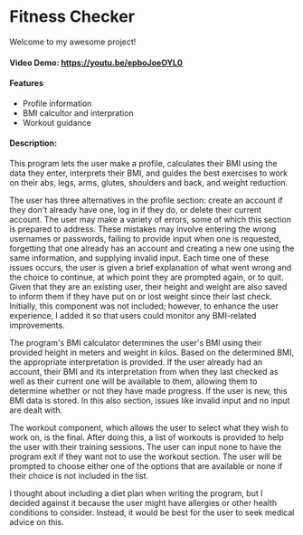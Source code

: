 # Fitness Checker

Welcome to my awesome project!

#### Video Demo: https://youtu.be/epboJoeOYL0

#### Features

- Profile information
- BMI calcultor and interpration
- Workout guidance

#### Description:
This program lets the user make a profile, calculates their BMI using the data they enter, interprets their BMI, and guides the best exercises to work on their abs, legs, arms, glutes, shoulders and back, and weight reduction.

The user has three alternatives in the profile section: create an account if they don't already have one, log in if they do, or delete their current account. The user may make a variety of errors, some of which this section is prepared to address. These mistakes may involve entering the wrong usernames or passwords, failing to provide input when one is requested, forgetting that one already has an account and creating a new one using the same information, and supplying invalid input. Each time one of these issues occurs, the user is given a brief explanation of what went wrong and the choice to continue, at which point they are prompted again, or to quit. Given that they are an existing user, their height and weight are also saved to inform them if they have put on or lost weight since their last check. Initially, this component was not included; however, to enhance the user experience, I added it so that users could monitor any BMI-related improvements.

The program's BMI calculator determines the user's BMI using their provided height in meters and weight in kilos. Based on the determined BMI, the appropriate interpretation is provided. If the user already had an account, their BMI and its interpretation from when they last checked as well as their current one will be available to them, allowing them to determine whether or not they have made progress. If the user is new, this BMI data is stored. In this also section, issues like invalid input and no input are dealt with.

The workout component, which allows the user to select what they wish to work on, is the final. After doing this, a list of workouts is provided to help the user with their training sessions. The user can input none to have the program exit if they want not to use the workout section. The user will be prompted to choose either one of the options that are available or none if their choice is not included in the list.

I thought about including a diet plan when writing the program, but I decided against it because the user might have allergies or other health conditions to consider. Instead, it would be best for the user to seek medical advice on this.
